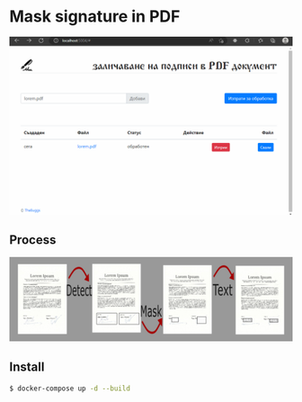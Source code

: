 # Mask signature in PDF

![example](https://github.com//TheBuggs/AutoPDF/blob/main/resources/example.gif)

## Process

![process](https://github.com//TheBuggs/AutoPDF/blob/main/resources/process.png)

## Install

```sh
$ docker-compose up -d --build
```
